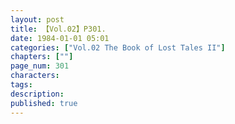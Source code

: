 ```yaml
---
layout: post
title: 【Vol.02】P301.
date: 1984-01-01 05:01
categories: ["Vol.02 The Book of Lost Tales II"]
chapters: [""]
page_num: 301
characters: 
tags: 
description: 
published: true
---
```


